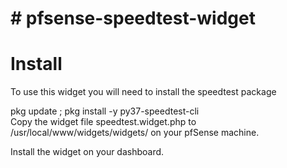<html>
  <body>
    <h1># pfsense-speedtest-widget</h1>

<h1>Install</h1>
To use this widget you will need to install the speedtest package

pkg update ; pkg install -y py37-speedtest-cli <br>
Copy the widget file speedtest.widget.php to /usr/local/www/widgets/widgets/ on your pfSense machine.

Install the widget on your dashboard.
  </body>
</html>

